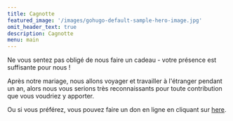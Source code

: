 ```yaml
---
title: Cagnotte
featured_image: '/images/gohugo-default-sample-hero-image.jpg'
omit_header_text: true
description: Cagnotte
menu: main
---
```


Ne vous sentez pas obligé de nous faire un cadeau - votre présence est suffisante pour nous !

Après notre mariage, nous allons voyager et travailler à l'étranger pendant un an, alors nous vous serions très reconnaissants pour toute contribution que vous voudriez y apporter.

Ou si vous préférez, vous pouvez faire un don en ligne en cliquant sur [here](https://www.paypal.me/ayachi).
